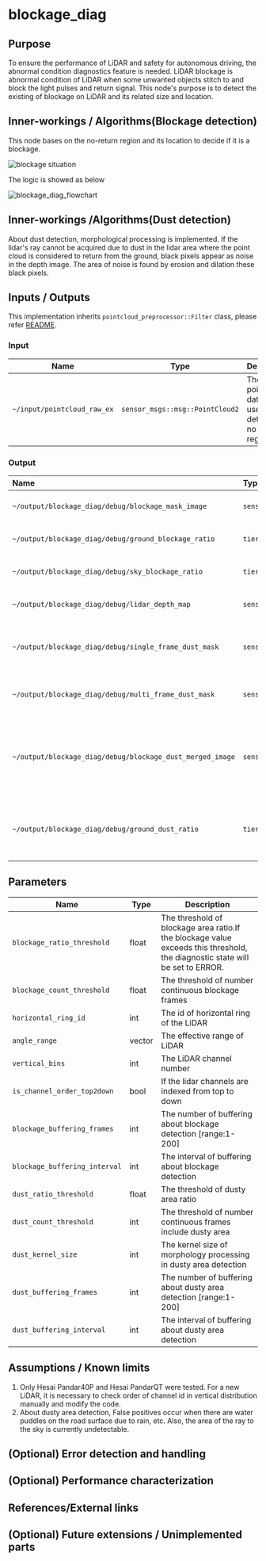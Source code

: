 # blockage_diag

## Purpose

To ensure the performance of LiDAR and safety for autonomous driving, the abnormal condition diagnostics feature is
needed.
LiDAR blockage is abnormal condition of LiDAR when some unwanted objects stitch to and block the light pulses and return
signal.
This node's purpose is to detect the existing of blockage on LiDAR and its related size and location.

## Inner-workings / Algorithms(Blockage detection)

This node bases on the no-return region and its location to decide if it is a blockage.

![blockage situation](./image/blockage_diag.png)

The logic is showed as below

![blockage_diag_flowchart](./image/blockage_diag_flowchart.drawio.svg)

## Inner-workings /Algorithms(Dust detection)

About dust detection, morphological processing is implemented.
If the lidar's ray cannot be acquired due to dust in the lidar area where the point cloud is considered to return from
the ground,
black pixels appear as noise in the depth image.
The area of noise is found by erosion and dilation these black pixels.

## Inputs / Outputs

This implementation inherits `pointcloud_preprocessor::Filter` class, please refer [README](../README.md).

### Input

| Name                        | Type                            | Description                                                     |
| --------------------------- | ------------------------------- | --------------------------------------------------------------- |
| `~/input/pointcloud_raw_ex` | `sensor_msgs::msg::PointCloud2` | The raw point cloud data is used to detect the no-return region |

### Output

| Name                                                      | Type                                    | Description                                                                                      |
| :-------------------------------------------------------- | :-------------------------------------- | ------------------------------------------------------------------------------------------------ |
| `~/output/blockage_diag/debug/blockage_mask_image`        | `sensor_msgs::msg::Image`               | The mask image of detected blockage                                                              |
| `~/output/blockage_diag/debug/ground_blockage_ratio`      | `tier4_debug_msgs::msg::Float32Stamped` | The area ratio of blockage region in ground region                                               |
| `~/output/blockage_diag/debug/sky_blockage_ratio`         | `tier4_debug_msgs::msg::Float32Stamped` | The area ratio of blockage region in sky region                                                  |
| `~/output/blockage_diag/debug/lidar_depth_map`            | `sensor_msgs::msg::Image`               | The depth map image of input point cloud                                                         |
| `~/output/blockage_diag/debug/single_frame_dust_mask`     | `sensor_msgs::msg::Image`               | The mask image of detected dusty area in latest single frame                                     |
| `~/output/blockage_diag/debug/multi_frame_dust_mask`      | `sensor_msgs::msg::Image`               | The mask image of continuous detected dusty area                                                 |
| `~/output/blockage_diag/debug/blockage_dust_merged_image` | `sensor_msgs::msg::Image`               | The merged image of blockage detection(red) and multi frame dusty area detection(yellow) results |
| `~/output/blockage_diag/debug/ground_dust_ratio`          | `tier4_debug_msgs::msg::Float32Stamped` | The ratio of dusty area divided by area where ray usually returns from the ground.               |

## Parameters

| Name                          | Type   | Description                                                                                                                   |
| ----------------------------- | ------ | ----------------------------------------------------------------------------------------------------------------------------- |
| `blockage_ratio_threshold`    | float  | The threshold of blockage area ratio.If the blockage value exceeds this threshold, the diagnostic state will be set to ERROR. |
| `blockage_count_threshold`    | float  | The threshold of number continuous blockage frames                                                                            |
| `horizontal_ring_id`          | int    | The id of horizontal ring of the LiDAR                                                                                        |
| `angle_range`                 | vector | The effective range of LiDAR                                                                                                  |
| `vertical_bins`               | int    | The LiDAR channel number                                                                                                      |
| `is_channel_order_top2down`   | bool   | If the lidar channels are indexed from top to down                                                                            |
| `blockage_buffering_frames`   | int    | The number of buffering about blockage detection [range:1-200]                                                                |
| `blockage_buffering_interval` | int    | The interval of buffering about blockage detection                                                                            |
| `dust_ratio_threshold`        | float  | The threshold of dusty area ratio                                                                                             |
| `dust_count_threshold`        | int    | The threshold of number continuous frames include dusty area                                                                  |
| `dust_kernel_size`            | int    | The kernel size of morphology processing in dusty area detection                                                              |
| `dust_buffering_frames`       | int    | The number of buffering about dusty area detection [range:1-200]                                                              |
| `dust_buffering_interval`     | int    | The interval of buffering about dusty area detection                                                                          |

## Assumptions / Known limits

1. Only Hesai Pandar40P and Hesai PandarQT were tested. For a new LiDAR, it is necessary to check order of channel id in
   vertical distribution manually and modify the code.
2. About dusty area detection, False positives occur when there are water puddles on the road surface due to rain, etc.
   Also, the area of the ray to the sky is currently undetectable.

## (Optional) Error detection and handling

## (Optional) Performance characterization

## References/External links

## (Optional) Future extensions / Unimplemented parts
